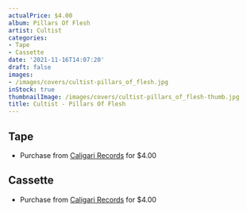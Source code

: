 ```yaml
---
actualPrice: $4.00
album: Pillars Of Flesh
artist: Cultist
categories:
- Tape
- Cassette
date: '2021-11-16T14:07:20'
draft: false
images:
- /images/covers/cultist-pillars_of_flesh.jpg
inStock: true
thumbnailImage: /images/covers/cultist-pillars_of_flesh-thumb.jpg
title: Cultist - Pillars Of Flesh
---
```


## Tape
* Purchase from [Caligari Records](https://caligarirecords.storenvy.com/products/25344015-cultist-pillars-of-flesh) for $4.00
## Cassette
* Purchase from [Caligari Records](https://caligarirecords.storenvy.com/products/25344015-cultist-pillars-of-flesh) for $4.00
